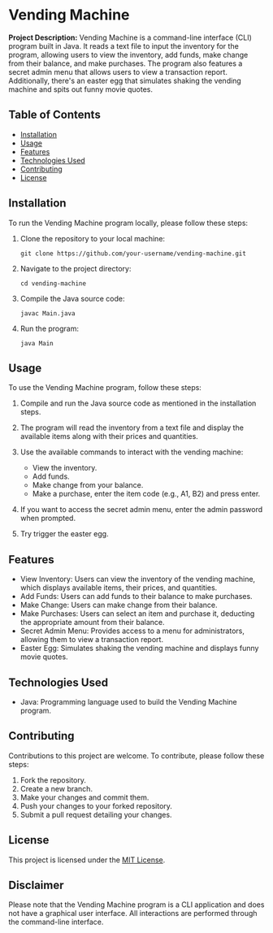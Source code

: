 # Vending Machine

**Project Description:** Vending Machine is a command-line interface (CLI) program built in Java. It reads a text file to input the inventory for the program, allowing users to view the inventory, add funds, make change from their balance, and make purchases. The program also features a secret admin menu that allows users to view a transaction report. Additionally, there's an easter egg that simulates shaking the vending machine and spits out funny movie quotes.

## Table of Contents

- [Installation](#installation)
- [Usage](#usage)
- [Features](#features)
- [Technologies Used](#technologies-used)
- [Contributing](#contributing)
- [License](#license)

## Installation

To run the Vending Machine program locally, please follow these steps:

1. Clone the repository to your local machine:
   ```
   git clone https://github.com/your-username/vending-machine.git
   ```

2. Navigate to the project directory:
   ```
   cd vending-machine
   ```

3. Compile the Java source code:
   ```
   javac Main.java
   ```

4. Run the program:
   ```
   java Main
   ```

## Usage

To use the Vending Machine program, follow these steps:

1. Compile and run the Java source code as mentioned in the installation steps.

2. The program will read the inventory from a text file and display the available items along with their prices and quantities.

3. Use the available commands to interact with the vending machine:
   - View the inventory.
   - Add funds.
   - Make change from your balance.
   - Make a purchase, enter the item code (e.g., A1, B2) and press enter.

4. If you want to access the secret admin menu, enter the admin password when prompted.

5. Try trigger the easter egg.

## Features

- View Inventory: Users can view the inventory of the vending machine, which displays available items, their prices, and quantities.
- Add Funds: Users can add funds to their balance to make purchases.
- Make Change: Users can make change from their balance.
- Make Purchases: Users can select an item and purchase it, deducting the appropriate amount from their balance.
- Secret Admin Menu: Provides access to a menu for administrators, allowing them to view a transaction report.
- Easter Egg: Simulates shaking the vending machine and displays funny movie quotes.

## Technologies Used

- Java: Programming language used to build the Vending Machine program.

## Contributing

Contributions to this project are welcome. To contribute, please follow these steps:

1. Fork the repository.
2. Create a new branch.
3. Make your changes and commit them.
4. Push your changes to your forked repository.
5. Submit a pull request detailing your changes.

## License

This project is licensed under the [MIT License](LICENSE).

## Disclaimer

Please note that the Vending Machine program is a CLI application and does not have a graphical user interface. All interactions are performed through the command-line interface.
